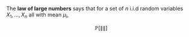 The **law of large numbers** says that for a set of $n$ i.i.d random variables $X_1, \dots, X_n$ all with mean $\mu_i$,

$$
\mathbb{P}\left[ \lVert \rVert \right]
$$